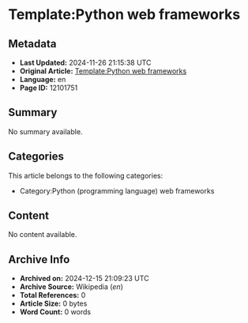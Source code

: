 # Template:Python web frameworks

## Metadata
- **Last Updated:** 2024-11-26 21:15:38 UTC
- **Original Article:** [Template:Python web frameworks](https://en.wikipedia.org/wiki/Template:Python_web_frameworks)
- **Language:** en
- **Page ID:** 12101751

## Summary
No summary available.

## Categories
This article belongs to the following categories:

- Category:Python (programming language) web frameworks

## Content

No content available.

## Archive Info
- **Archived on:** 2024-12-15 21:09:23 UTC
- **Archive Source:** Wikipedia (_en_)
- **Total References:** 0
- **Article Size:** 0 bytes
- **Word Count:** 0 words
